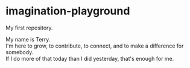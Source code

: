 # imagination-playground
My first repository.

My name is Terry.  
I'm here to grow, to contribute, to connect, and to make a difference for somebody.  
If I do more of that today than I did yesterday, that's enough for me.
